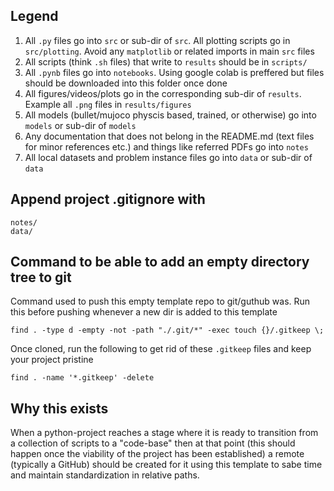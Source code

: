 ## Legend

1. All `.py` files go into `src` or sub-dir of `src`. All plotting scripts go in `src/plotting`. Avoid any `matplotlib` or related imports in main `src` files
2. All scripts (think `.sh` files) that write to `results` should be in `scripts/`
2. All `.pynb` files go into `notebooks`. Using google colab is preffered but files should be downloaded into this folder once done
3. All figures/videos/plots go in the corresponding sub-dir of `results`. Example all `.png` files in `results/figures`
4. All models (bullet/mujoco physcis based, trained, or otherwise) go into `models` or sub-dir of `models`
5. Any documentation that does not belong in the README.md (text files for minor references etc.) and things like referred PDFs go into `notes`
6. All local datasets and problem instance files go into `data` or sub-dir of `data`

## Append project .gitignore with

```
notes/
data/
```

## Command to be able to add an empty directory tree to git
Command used to push this empty template repo to git/guthub was. Run this before pushing whenever a new dir is added to this template

`find . -type d -empty -not -path "./.git/*" -exec touch {}/.gitkeep \;`

Once cloned, run the following to get rid of these `.gitkeep` files and keep your project pristine

`find . -name '*.gitkeep' -delete`

## Why this exists
When a python-project reaches a stage where it is ready to transition from a collection of scripts to a "code-base" then at that point (this should happen once the viability of the project has been established) a remote (typically a GitHub) should be created for it using this template to sabe time and maintain standardization in relative paths.

